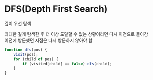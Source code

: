 # DFS(Depth First Search)

깊이 우선 탐색

최대한 깊게 탐색한 후 더 이상 도달할 수 없는 상황이라면 다시 이전으로 돌아감  
이전에 방문했던 지점은 다시 방문하지 않아야 함

```javascript
function dfs(pos) {
    visit(pos);
    for (child of pos) {
        if (visited[child] == false) dfs(child);
    }
}
```
